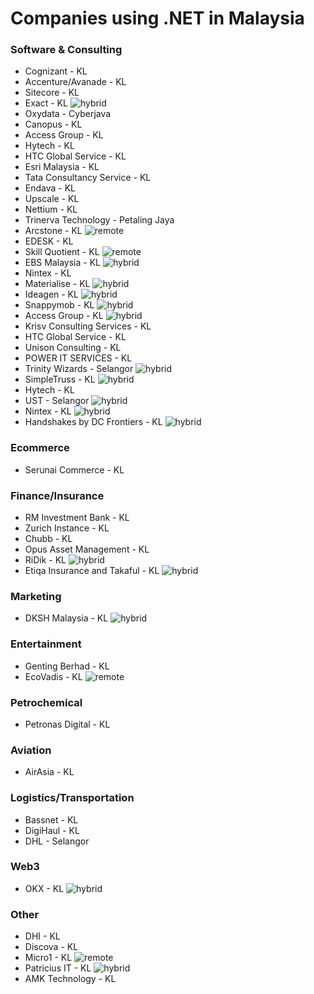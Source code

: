 # Companies using .NET in Malaysia

### Software & Consulting
- Cognizant - KL
- Accenture/Avanade - KL
- Sitecore - KL
- Exact - KL ![hybrid](https://img.shields.io/badge/hybrid-2d6c00.svg)
- Oxydata - Cyberjava
- Canopus - KL
- Access Group - KL
- Hytech - KL
- HTC Global Service - KL
- Esri Malaysia - KL
- Tata Consultancy Service - KL
- Endava - KL
- Upscale - KL
- Nettium - KL
- Trinerva Technology - Petaling Jaya
- Arcstone - KL ![remote](https://img.shields.io/badge/remote-2d6cbe.svg)
- EDESK - KL
- Skill Quotient - KL  ![remote](https://img.shields.io/badge/remote-2d6cbe.svg)
- EBS Malaysia - KL ![hybrid](https://img.shields.io/badge/hybrid-2d6c00.svg)
- Nintex - KL
- Materialise - KL ![hybrid](https://img.shields.io/badge/hybrid-2d6c00.svg)
- Ideagen - KL ![hybrid](https://img.shields.io/badge/hybrid-2d6c00.svg)
- Snappymob - KL ![hybrid](https://img.shields.io/badge/hybrid-2d6c00.svg)
- Access Group - KL ![hybrid](https://img.shields.io/badge/hybrid-2d6c00.svg)
- Krisv Consulting Services - KL 
- HTC Global Service - KL
- Unison Consulting - KL
- POWER IT SERVICES - KL
- Trinity Wizards - Selangor ![hybrid](https://img.shields.io/badge/hybrid-2d6c00.svg)
- SimpleTruss - KL ![hybrid](https://img.shields.io/badge/hybrid-2d6c00.svg)
- Hytech - KL
- UST - Selangor ![hybrid](https://img.shields.io/badge/hybrid-2d6c00.svg)
- Nintex - KL ![hybrid](https://img.shields.io/badge/hybrid-2d6c00.svg)
- Handshakes by DC Frontiers - KL ![hybrid](https://img.shields.io/badge/hybrid-2d6c00.svg)

### Ecommerce 
- Serunai Commerce - KL

### Finance/Insurance
- RM Investment Bank - KL
- Zurich Instance - KL
- Chubb - KL
- Opus Asset Management - KL
- RiDik - KL ![hybrid](https://img.shields.io/badge/hybrid-2d6c00.svg)
- Etiqa Insurance and Takaful - KL ![hybrid](https://img.shields.io/badge/hybrid-2d6c00.svg)

### Marketing
- DKSH Malaysia - KL ![hybrid](https://img.shields.io/badge/hybrid-2d6c00.svg)

### Entertainment
- Genting Berhad - KL
- EcoVadis - KL ![remote](https://img.shields.io/badge/remote-2d6cbe.svg)
  
### Petrochemical
- Petronas Digital - KL

### Aviation
- AirAsia - KL

### Logistics/Transportation
- Bassnet - KL
- DigiHaul - KL
- DHL - Selangor

### Web3
- OKX - KL ![hybrid](https://img.shields.io/badge/hybrid-2d6c00.svg)

### Other
- DHI - KL
- Discova - KL
- Micro1 - KL ![remote](https://img.shields.io/badge/remote-2d6cbe.svg)
- Patricius IT - KL ![hybrid](https://img.shields.io/badge/hybrid-2d6c00.svg)
- AMK Technology - KL 

